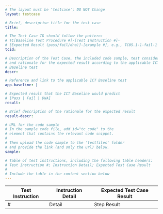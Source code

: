 ```yaml
---
# The layout must be 'testcase'; DO NOT Change
layout: testcase

# Brief, descriptive title for the test case
title:

# The Test Case ID should follow the pattern: 
# TC[Baseline Test Procedure #]-[Test Instruction #]-
# [Expected Result (pass/fail/dna)]-[example #], e.g., TC05.1-1-fail-1
tcid:

# Description of the Test Case, the included code sample, test considerations,
# and rationale for the expected result according to the applicable ICT
# Baseline test
descr:

# Reference and link to the applicable ICT Baseline test
app-baseline: | 

# Expected result that the ICT Baseline would predict
# [Pass | Fail | DNA]
result:

# Brief description of the rationale for the expected result
result-descr: 

# URL for the code sample
# In the sample code file, add id="tc_code" to the 
# element that contains the relevant code snippet.
#
# Then upload the code sample to the 'testfiles' folder 
# and provide the link (and only the url) below.
sample:

# Table of test instructions, including the following table headers: 
# Test Instruction #; Instruction Detail; Expected Test Case Result
#
# Include the table in the content section below
---
```

| Test Instruction | Instruction Detail | Expected Test Case Result |
|------------------|--------------------|---------------------------|
| # | Detail | Step Result | 